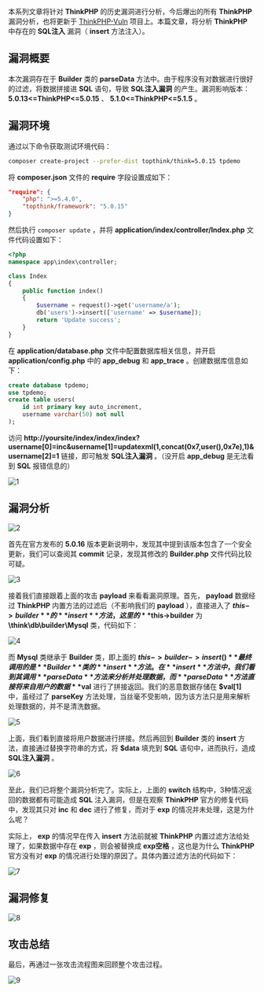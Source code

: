 本系列文章将针对 **ThinkPHP** 的历史漏洞进行分析，今后爆出的所有 **ThinkPHP** 漏洞分析，也将更新于 [ThinkPHP-Vuln](https://github.com/Mochazz/ThinkPHP-Vuln) 项目上。本篇文章，将分析 **ThinkPHP** 中存在的 **SQL注入** 漏洞（ **insert** 方法注入）。

## 漏洞概要

本次漏洞存在于 **Builder** 类的 **parseData** 方法中。由于程序没有对数据进行很好的过滤，将数据拼接进 **SQL** 语句，导致 **SQL注入漏洞** 的产生。漏洞影响版本： **5.0.13<=ThinkPHP<=5.0.15** 、 **5.1.0<=ThinkPHP<=5.1.5** 。

## 漏洞环境

通过以下命令获取测试环境代码：

```bash
composer create-project --prefer-dist topthink/think=5.0.15 tpdemo
```

将 **composer.json** 文件的 **require** 字段设置成如下：

```json
"require": {
    "php": ">=5.4.0",
    "topthink/framework": "5.0.15"
}
```

然后执行 `composer update` ，并将 **application/index/controller/Index.php** 文件代码设置如下：

```php
<?php
namespace app\index\controller;

class Index
{
    public function index()
    {
        $username = request()->get('username/a');
        db('users')->insert(['username' => $username]);
        return 'Update success';
    }
}
```

在 **application/database.php** 文件中配置数据库相关信息，并开启 **application/config.php** 中的 **app_debug** 和 **app_trace** 。创建数据库信息如下：

```sql
create database tpdemo;
use tpdemo;
create table users(
	id int primary key auto_increment,
	username varchar(50) not null
);
```

访问 **http://yoursite/index/index/index?username[0]=inc&username[1]=updatexml(1,concat(0x7,user(),0x7e),1)&username[2]=1** 链接，即可触发 **SQL注入漏洞** 。（没开启 **app_debug** 是无法看到 **SQL** 报错信息的）

![1](ThinkPHP5漏洞分析之SQL注入1/1.png)

## 漏洞分析

![2](ThinkPHP5漏洞分析之SQL注入1/2.png)

首先在官方发布的 **5.0.16** 版本更新说明中，发现其中提到该版本包含了一个安全更新，我们可以查阅其 **commit** 记录，发现其修改的 **Builder.php** 文件代码比较可疑。

![3](ThinkPHP5漏洞分析之SQL注入1/3.png)

接着我们直接跟着上面的攻击 **payload** 来看看漏洞原理。首先， **payload** 数据经过 **ThinkPHP** 内置方法的过滤后（不影响我们的 **payload** ），直接进入了 **$this->builder** 的 **insert** 方法，这里的 **$this->builder** 为 **\think\db\builder\Mysql** 类，代码如下：

![4](ThinkPHP5漏洞分析之SQL注入1/4.png)

而 **Mysql** 类继承于 **Builder** 类，即上面的 **$this->builder->insert()** 最终调用的是 **Builder** 类的 **insert** 方法。在 **insert** 方法中，我们看到其调用 **parseData** 方法来分析并处理数据，而 **parseData** 方法直接将来自用户的数据 **$val** 进行了拼接返回。我们的恶意数据存储在 **$val[1]** 中，虽经过了 **parseKey** 方法处理，当丝毫不受影响，因为该方法只是用来解析处理数据的，并不是清洗数据。

![5](ThinkPHP5漏洞分析之SQL注入1/5.png)

上面，我们看到直接将用户数据进行拼接。然后再回到 **Builder** 类的 **insert** 方法，直接通过替换字符串的方式，将 **$data** 填充到 **SQL** 语句中，进而执行，造成 **SQL注入漏洞** 。

![6](ThinkPHP5漏洞分析之SQL注入1/6.png)

至此，我们已将整个漏洞分析完了。实际上，上面的 **switch** 结构中，3种情况返回的数据都有可能造成 **SQL** 注入漏洞，但是在观察 **ThinkPHP** 官方的修复代码中，发现其只对 **inc** 和 **dec** 进行了修复，而对于 **exp** 的情况并未处理，这是为什么呢？

实际上， **exp** 的情况早在传入 **insert** 方法前就被 **ThinkPHP** 内置过滤方法给处理了，如果数据中存在 **exp** ，则会被替换成 **exp空格** ，这也是为什么 **ThinkPHP** 官方没有对 **exp** 的情况进行处理的原因了。具体内置过滤方法的代码如下：

![7](ThinkPHP5漏洞分析之SQL注入1/7.png)

## 漏洞修复

![8](ThinkPHP5漏洞分析之SQL注入1/8.png)

## 攻击总结

最后，再通过一张攻击流程图来回顾整个攻击过程。

![9](ThinkPHP5漏洞分析之SQL注入1/9.png)